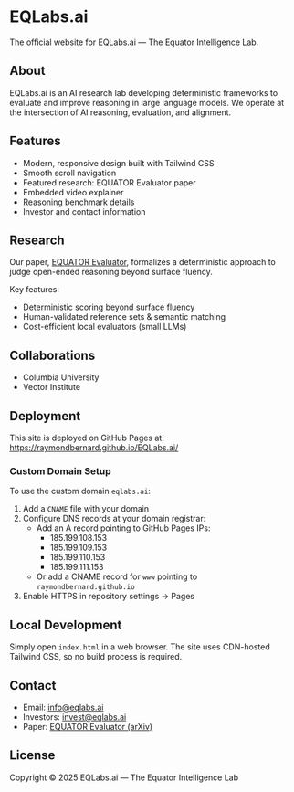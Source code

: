 # EQLabs.ai

The official website for EQLabs.ai — The Equator Intelligence Lab.

## About

EQLabs.ai is an AI research lab developing deterministic frameworks to evaluate and improve reasoning in large language models. We operate at the intersection of AI reasoning, evaluation, and alignment.

## Features

- Modern, responsive design built with Tailwind CSS
- Smooth scroll navigation
- Featured research: EQUATOR Evaluator paper
- Embedded video explainer
- Reasoning benchmark details
- Investor and contact information

## Research

Our paper, [EQUATOR Evaluator](https://arxiv.org/abs/2501.00257), formalizes a deterministic approach to judge open-ended reasoning beyond surface fluency.

Key features:
- Deterministic scoring beyond surface fluency
- Human-validated reference sets & semantic matching
- Cost-efficient local evaluators (small LLMs)

## Collaborations

- Columbia University
- Vector Institute

## Deployment

This site is deployed on GitHub Pages at: https://raymondbernard.github.io/EQLabs.ai/

### Custom Domain Setup

To use the custom domain `eqlabs.ai`:

1. Add a `CNAME` file with your domain
2. Configure DNS records at your domain registrar:
   - Add an A record pointing to GitHub Pages IPs:
     - 185.199.108.153
     - 185.199.109.153
     - 185.199.110.153
     - 185.199.111.153
   - Or add a CNAME record for `www` pointing to `raymondbernard.github.io`
3. Enable HTTPS in repository settings → Pages

## Local Development

Simply open `index.html` in a web browser. The site uses CDN-hosted Tailwind CSS, so no build process is required.

## Contact

- Email: info@eqlabs.ai
- Investors: invest@eqlabs.ai
- Paper: [EQUATOR Evaluator (arXiv)](https://arxiv.org/abs/2501.00257)

## License

Copyright © 2025 EQLabs.ai — The Equator Intelligence Lab


